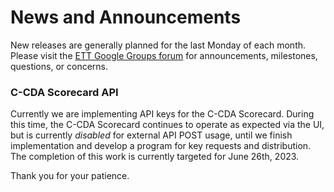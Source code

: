 # News and Announcements

New releases are generally planned for the last Monday of each month. Please visit the [ETT Google Groups forum](https://groups.google.com/g/edge-test-tool) for announcements, milestones, questions, or concerns.

### C-CDA Scorecard API
Currently we are implementing API keys for the C-CDA Scorecard. During this time, the C-CDA Scorecard continues to operate as expected via the UI, but is currently *disabled* for external API POST usage, until we finish implementation and develop a program for key requests and distribution. The completion of this work is currently targeted for June 26th, 2023.

Thank you for your patience.
